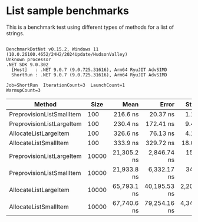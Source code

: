 # List sample benchmarks

This is a benchmark test using different types of methods for a list of strings.

```

BenchmarkDotNet v0.15.2, Windows 11 (10.0.26100.4652/24H2/2024Update/HudsonValley)
Unknown processor
.NET SDK 9.0.302
  [Host]   : .NET 9.0.7 (9.0.725.31616), Arm64 RyuJIT AdvSIMD
  ShortRun : .NET 9.0.7 (9.0.725.31616), Arm64 RyuJIT AdvSIMD

Job=ShortRun  IterationCount=3  LaunchCount=1  
WarmupCount=3  

```
| Method                    | Size  | Mean        | Error        | StdDev      | StdErr      | Min         | Max         | Op/s        | Gen0    | Gen1    | Gen2    | Allocated |
|-------------------------- |------ |------------:|-------------:|------------:|------------:|------------:|------------:|------------:|--------:|--------:|--------:|----------:|
| PreprovisionListSmallItem | 100   |    216.6 ns |     20.37 ns |     1.12 ns |     0.64 ns |    216.0 ns |    217.9 ns | 4,615,750.7 |  0.2046 |       - |       - |     856 B |
| PreprovisionListLargeItem | 100   |    230.4 ns |    172.41 ns |     9.45 ns |     5.46 ns |    224.3 ns |    241.3 ns | 4,340,535.8 |  0.2046 |       - |       - |     856 B |
| AllocateListLargeItem     | 100   |    326.6 ns |     76.13 ns |     4.17 ns |     2.41 ns |    323.2 ns |    331.2 ns | 3,062,195.0 |  0.5240 |       - |       - |    2192 B |
| AllocateListSmallItem     | 100   |    333.9 ns |    329.72 ns |    18.07 ns |    10.43 ns |    318.8 ns |    353.9 ns | 2,995,091.9 |  0.5240 |       - |       - |    2192 B |
| PreprovisionListLargeItem | 10000 | 21,305.2 ns |  2,846.74 ns |   156.04 ns |    90.09 ns | 21,146.2 ns | 21,458.1 ns |    46,936.9 | 18.8599 |       - |       - |   80056 B |
| PreprovisionListSmallItem | 10000 | 21,933.8 ns |  6,332.17 ns |   347.09 ns |   200.39 ns | 21,543.8 ns | 22,208.6 ns |    45,591.6 | 18.8599 |       - |       - |   80056 B |
| AllocateListLargeItem     | 10000 | 65,793.1 ns | 40,195.53 ns | 2,203.25 ns | 1,272.05 ns | 63,269.2 ns | 67,331.8 ns |    15,199.2 | 41.6260 | 41.6260 | 41.6260 |  262470 B |
| AllocateListSmallItem     | 10000 | 67,740.6 ns | 79,254.16 ns | 4,344.19 ns | 2,508.12 ns | 65,076.9 ns | 72,753.5 ns |    14,762.2 | 41.6260 | 41.6260 | 41.6260 |  262470 B |
